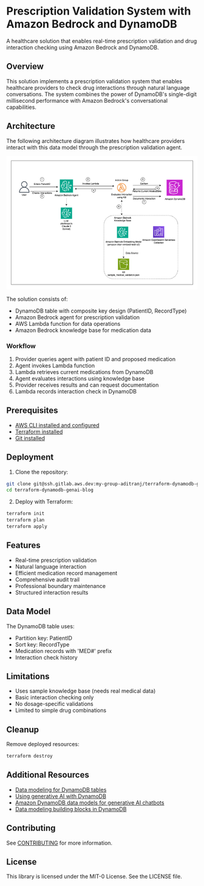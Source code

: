 # Prescription Validation System with Amazon Bedrock and DynamoDB

A healthcare solution that enables real-time prescription validation and drug interaction checking using Amazon Bedrock and DynamoDB.

## Overview

This solution implements a prescription validation system that enables healthcare providers to check drug interactions through natural language conversations. The system combines the power of DynamoDB's single-digit millisecond performance with Amazon Bedrock's conversational capabilities.

## Architecture

The following architecture diagram illustrates how healthcare providers interact with this data model through the prescription validation agent.

![Architecture Diagram](image.png)

The solution consists of:
- DynamoDB table with composite key design (PatientID, RecordType)
- Amazon Bedrock agent for prescription validation
- AWS Lambda function for data operations
- Amazon Bedrock knowledge base for medication data

### Workflow
1. Provider queries agent with patient ID and proposed medication
2. Agent invokes Lambda function
3. Lambda retrieves current medications from DynamoDB
4. Agent evaluates interactions using knowledge base
5. Provider receives results and can request documentation
6. Lambda records interaction check in DynamoDB

## Prerequisites

- [AWS CLI installed and configured](https://docs.aws.amazon.com/cli/latest/userguide/getting-started-install.html)
- [Terraform installed](https://developer.hashicorp.com/terraform/tutorials/aws-get-started/install-cli)
- [Git installed](https://git-scm.com/downloads)

## Deployment

1. Clone the repository:
```bash
git clone git@ssh.gitlab.aws.dev:my-group-aditranj/terraform-dynamodb-genai-blog.git
cd terraform-dynamodb-genai-blog
```

2. Deploy with Terraform:
```bash
terraform init
terraform plan
terraform apply
```

## Features

- Real-time prescription validation
- Natural language interaction
- Efficient medication record management
- Comprehensive audit trail
- Professional boundary maintenance
- Structured interaction results

## Data Model

The DynamoDB table uses:
- Partition key: PatientID
- Sort key: RecordType
- Medication records with 'MED#' prefix
- Interaction check history

## Limitations

- Uses sample knowledge base (needs real medical data)
- Basic interaction checking only
- No dosage-specific validations
- Limited to simple drug combinations

## Cleanup

Remove deployed resources:
```bash
terraform destroy
```

## Additional Resources

- [Data modeling for DynamoDB tables](https://docs.aws.amazon.com/amazondynamodb/latest/developerguide/data-modeling.html)
- [Using generative AI with DynamoDB](https://docs.aws.amazon.com/amazondynamodb/latest/developerguide/ddb-ai-integration.html)
- [Amazon DynamoDB data models for generative AI chatbots](https://aws.amazon.com/blogs/database/amazon-dynamodb-data-models-for-generative-ai-chatbots/)
- [Data modeling building blocks in DynamoDB](https://docs.aws.amazon.com/amazondynamodb/latest/developerguide/data-modeling-blocks.html)


## Contributing

See [CONTRIBUTING](CONTRIBUTING.md#security-issue-notifications) for more information.

## License
This library is licensed under the MIT-0 License. See the LICENSE file.

